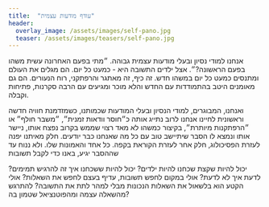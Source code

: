 ```yaml
---
title:  "עודף מודעות עצמית"
header:
  overlay_image: /assets/images/self-pano.jpg
  teaser: /assets/images/teasers/self-pano.jpg
---
```

אנחנו למודי נסיון ובעלי מודעות עצמית גבוהה.<!--more-->
״מתי בפעם האחרונה עשית משהו בפעם הראשונה?״.
אצל ילדים התשובה היא - כמעט כל יום.
הם מגלים את העולם ומתנסים כמעט כל יום במשהו חדש.
זה כיף, זה מאתגר והרפתקני, רוח הנעורים.
הם גם מאומנים היטב בהתמודדות עם החדש והלא מוכר ומגיעים עם הרבה סקרנות, פתיחות וקבלה.

ואנחנו, המבוגרים, למודי הנסיון ובעלי המודעות שכמותנו,
כשמזדמנת חוויה חדשה וראשונית לחיינו אנחנו לרוב
נתייג אותה כ״חוסר וודאות זמנית״, ״משבר חולף״ או ״הרפתקנות מיותרת״,
בקיצור כמשהו לא מאד רצוי שממש בקרוב נפצח אותו,
ניישר אותו ונמצא לו הסבר שיתיישב טוב עם כל מה שאנחנו כבר יודעים.
חלק מאיתנו יפנה לעזרת הפסיכולוג, חלק אחר לעזרת הקוראת בקפה. כל אחד והאמונות שלו.
ולא ננוח עד שההסבר יגיע, באנו כדי לקבל תשובות

יכול להיות שקצת שכחנו להיות ילדים?
יכול להיות ששכחנו איך זה להרגיש תמימים?
לדעת איך לא לדעת?
אולי במקום לחפש תשובות,
עדיף בעצם לחפש את השאלות? אולי הקטע הוא בלשאול את השאלות
הנכונות מבלי למהר לתת את התשובה? להתרגש מהשאלה עצמה ומהפוטנציאל שטמון בה?